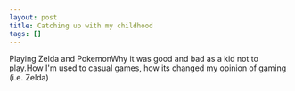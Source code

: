```yaml
--- 
layout: post
title: Catching up with my childhood
tags: []
---
```

Playing Zelda and PokemonWhy it was good and bad as a kid not to play.How I'm used to casual games, how its changed my opinion of gaming (i.e. Zelda)
